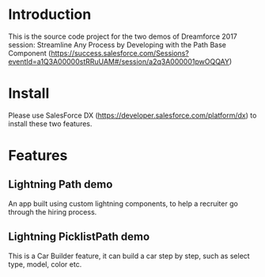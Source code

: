 # Introduction

This is the source code project for the two demos of Dreamforce 2017 session: Streamline Any Process by Developing with the Path Base Component (https://success.salesforce.com/Sessions?eventId=a1Q3A00000stRRuUAM#/session/a2q3A000001pwOQQAY)


# Install

Please use SalesForce DX (https://developer.salesforce.com/platform/dx) to install these two features.

# Features

## Lightning Path demo
An app built using custom lightning components, to help a recruiter go through the hiring process. 

## Lightning PicklistPath demo
 
This is a Car Builder feature, it can build a car step by step, such as select type, model, color etc.





